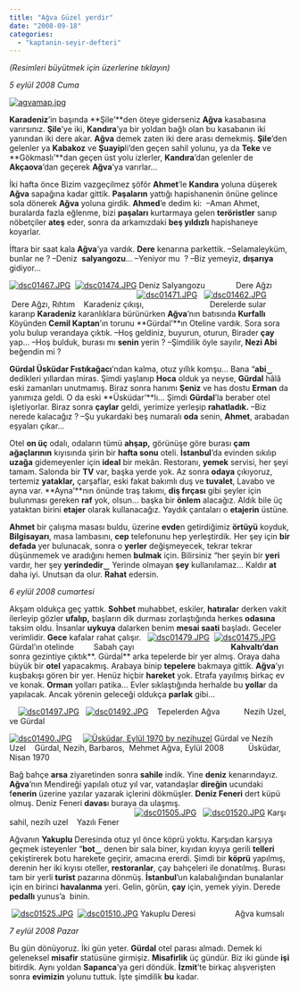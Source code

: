 ```yaml
---
title: "Ağva Güzel yerdir"
date: "2008-09-18"
categories: 
  - "kaptanin-seyir-defteri"
---
```


_(Resimleri büyütmek için üzerlerine tıklayın)_

_5 eylül 2008 Cuma_

[![agvamap.jpg](/uploads/2008/09/agvamap.jpg)](/uploads/2008/09/agvamap.jpg "agvamap.jpg") 

**Karadeniz**’in başında **Şile’**den öteye giderseniz **Ağva** kasabasına varırsınız. **Şile**’ye iki, **Kandıra**’ya bir yoldan bağlı olan bu kasabanın iki yanından iki dere akar. **Ağva** demek zaten iki dere arası demekmiş. **Şile**’den gelenler ya **Kabakoz** ve **Şuayip**li’den geçen sahil yolunu, ya da [](/uploads/2008/09/dsc01475.jpg "dsc01475.JPG")**Teke** ve **Gökmaslı’**dan geçen üst yolu izlerler, **Kandıra**’dan gelenler de **Akçaova**’dan geçerek **Ağva**’ya varırlar…

İki hafta önce Bizim vazgeçilmez şöför **Ahmet**’le **Kandıra** yoluna düşerek **Ağva** sapağına kadar gittik. **Paşaların** yattığı hapishanenin önüne gelince sola dönerek **Ağva** yoluna girdik. **Ahmed**’e dedim ki:  –Aman Ahmet, buralarda fazla eğlenme, bizi **paşaları** kurtarmaya gelen **teröristler** sanıp nöbetçiler **ateş** eder, sonra da arkamızdaki **beş yıldızlı** hapishaneye koyarlar.

İftara bir saat kala **Ağva**’ya vardık. **Dere** kenarına parkettik. –Selamaleyküm, bunlar ne ? –Deniz  **salyangozu**… –Yeniyor mu  ? –Biz yemeyiz, **dışarıya** gidiyor… 

[![dsc01467.JPG](/uploads/2008/09/dsc01467.thumbnail.JPG)](/uploads/2008/09/dsc01467.jpg "dsc01467.JPG")  [![dsc01474.JPG](/uploads/2008/09/dsc01474.thumbnail.JPG)](/uploads/2008/09/dsc01474.jpg "dsc01474.JPG") Deniz Salyangozu              Dere Ağzı                                                           [![dsc01471.JPG](/uploads/2008/09/dsc01471.thumbnail.JPG)](/uploads/2008/09/dsc01471.jpg "dsc01471.JPG")   [![dsc01462.JPG](/uploads/2008/09/dsc01462.thumbnail.JPG)](/uploads/2008/09/dsc01462.jpg "dsc01462.JPG")       Dere Ağzı, Rıhtım    Karadeniz çıkışı,                              Derelerde sular kararıp **Karadeniz** karanlıklara bürünürken **Ağva**’nın batısında **Kurfallı** Köyünden **Cemil Kaptan**’ın torunu **Gürdal’**ın Oteline vardık. Sora sora yolu bulup verandaya çıktık. –Hoş geldiniz, buyurun, oturun, Birader **çay** yap… –Hoş bulduk, burası mı **senin** yerin ? –Şimdilik öyle sayılır, **Nezi Abi** beğendin mi ? 

**Gürdal Üsküdar Fıstıkağacı**’ndan kalma, otuz yıllık komşu… Bana “**abi**‿ dedikleri yıllardan miras. Şimdi yaşlanıp **Hoca** olduk ya neyse, **Gürdal** hâlâ eski zamanları unutmamış. Biraz sonra hanımı **Şeniz** ve has dostu **Erman** da yanımıza geldi. O da eski **Üsküdar’**lı… Şimdi **Gürdal**’la beraber otel işletiyorlar. Biraz sonra **çaylar** geldi, yerimize yerleşip **rahatladık.** –Biz nerede kalacağız ? –Şu yukardaki beş numaralı **oda** senin, **Ahmet**, arabadan eşyaları çıkar…

Otel **on üç** odalı, odaların tümü **ahşap,** görünüşe göre burası **çam ağaçlarının** kıyısında şirin bir **hafta sonu** oteli. **İstanbul**’da evinden sıkılıp **uzağa** gidemeyenler için **ideal** bir mekân. Restoranı, **yemek** servisi, her şeyi tamam. Salonda bir **TV** var, başka yerde yok. Az sonra **odaya** çıkıyoruz, tertemiz **yataklar,** çarşaflar, eski fakat bakımlı duş ve **tuvalet**, Lavabo ve ayna var. **Ayna’**nın önünde traş takımı, **diş fırçası** gibi şeyler için bulunması gereken **raf** yok, olsun... başka bir **önlem** alacağız. Aldık bile üç yataktan birini **etajer** olarak kullanacağız. Yaydık çantaları o **etajerin** üstüne.

**Ahmet** bir çalışma masası buldu, üzerine **evde**n getirdiğimiz **örtüyü** koyduk, **Bilgisayarı**, masa lambasını, **cep** telefonunu hep yerleştirdik. Her şey için **bir defada** yer bulunacak, sonra o **yerler** değişmeyecek, tekrar tekrar düşünmemek ve aradığını hemen **bulmak** için. Bilirsiniz “her şeyin bir **yeri** vardır, her şey **yerindedir‿** Yerinde olmayan **şey** kullanılamaz… Kaldır **at** daha iyi. Unutsan da olur. **Rahat** edersin.                                                            

_6 eylül 2008 cumartesi_

Akşam oldukça geç yattık. **Sohbet** muhabbet, eskiler, **hatırala**r derken vakit ilerleyip gözler **ufalıp,** başların dik durması zorlaştığında herkes **odasına** taksim oldu. İnsanlar **uykuya** dalarken benim **mesai saati** başladı. Geceler verimlidir. **Gece** kafalar rahat çalışır.   [![dsc01479.JPG](/uploads/2008/09/dsc01479.thumbnail.JPG)](/uploads/2008/09/dsc01479.jpg "dsc01479.JPG")  [![dsc01475.JPG](/uploads/2008/09/dsc01475.thumbnail.JPG)](/uploads/2008/09/dsc01475.jpg "dsc01475.JPG") Gürdal’ın otelinde         Sabah çayı                                            **Kahvaltı’dan** sonra gezintiye çıktık**. Gürdal** arka tepelerde bir yer almış. Oraya daha büyük bir **otel** yapacakmış. Arabaya binip **tepelere** bakmaya gittik. **Ağva**’yı kuşbakışı gören bir yer. Henüz hiçbir **hareket** yok. Etrafa yayılmış birkaç ev ve konak. **Orman** yolları patika… Evler sıklaştığında herhalde bu **yolla**r da yapılacak. Ancak yörenin geleceği oldukça **parlak** gibi…

    [![dsc01497.JPG](/uploads/2008/09/dsc01497.thumbnail.JPG)](/uploads/2008/09/dsc01497.jpg "dsc01497.JPG")   [![dsc01492.JPG](/uploads/2008/09/dsc01492.thumbnail.JPG)](/uploads/2008/09/dsc01492.jpg "dsc01492.JPG")    Tepelerden Ağva           Nezih Uzel, ve Gürdal 

[![dsc01490.JPG](/uploads/2008/09/dsc01490.thumbnail.JPG)](/uploads/2008/09/dsc01490.jpg "dsc01490.JPG")     [![Üsküdar, Eylül 1970 by nezihuzel](http://farm1.static.flickr.com/191/451214414_9f978594a2_m.jpg)](http://null/photos/nezihuzel/451214414/ "Üsküdar, Eylül 1970 by nezihuzel") Gürdal ve Nezih Uzel    Gürdal, Nezih, Barbaros,  Mehmet Ağva, Eylül 2008           Üsküdar, Nisan 1970 

Bağ bahçe **arsa** ziyaretinden sonra **sahile** indik. Yine **deniz** kenarındayız. **Ağva**’nın Mendireği yapılalı otuz yıl var, vatandaşlar **direğin** ucundaki f**enerin** üzerine yazılar yazarak içlerini dökmüşler. **Deniz Feneri** dert küpü olmuş. Deniz Feneri **davas**ı buraya da ulaşmış.                                                          [![dsc01505.JPG](/uploads/2008/09/dsc01505.thumbnail.JPG)](/uploads/2008/09/dsc01505.jpg "dsc01505.JPG")   [![dsc01520.JPG](/uploads/2008/09/dsc01520.thumbnail.JPG)](/uploads/2008/09/dsc01520.jpg "dsc01520.JPG") Karşı sahil, nezih uzel    Yazılı Fener

Ağvanın **Yakuplu** Deresinda otuz yıl önce köprü yoktu. Karşıdan karşıya geçmek isteyenler “**bot‿** denen bir sala biner, kıyıdan kıyıya gerili **telleri** çekiştirerek botu harekete geçirir, amacına ererdi. Şimdi bir **köprü** yapılmış, derenin her iki kıyısı oteller, **restoranlar**, çay bahçeleri ile donatılmış. Burası tam bir yerli **turist** pazarına dönmüş. **İstanbul**’un kalabalığından bunalanlar için en birinci **havalanma** yeri. Gelin, görün, **çay** için, yemek yiyin. Derede **pedallı** yunus’a  binin.

 [![dsc01525.JPG](/uploads/2008/09/dsc01525.thumbnail.JPG)](/uploads/2008/09/dsc01525.jpg "dsc01525.JPG")  [![dsc01510.JPG](/uploads/2008/09/dsc01510.thumbnail.JPG)](/uploads/2008/09/dsc01510.jpg "dsc01510.JPG") Yakuplu Deresi                  Ağva kumsalı

_7 eylül 2008 Pazar_

Bu gün dönüyoruz. İki gün yeter. **Gürdal** otel parası almadı. Demek ki geleneksel **misafir** statüsüne girmişiz. **Misafirlik** üç gündür. Biz iki günde **işi** bitirdik. Aynı yoldan **Sapanca**’ya geri döndük. **İzmit**’te birkaç alışverişten sonra **evimizin** yolunu tuttuk. İşte şimdilik **bu** kadar.

